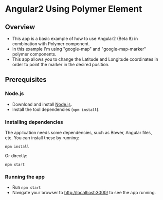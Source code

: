 # Angular2 Using Polymer Element

## Overview

- This app is a basic example of how to use Angular2 (Beta 8) in combination with Polymer component.
- In this example I'm using "google-map" and "google-map-marker" polymer components.
- This app allows you to change the Latitude and Longitude coordinates in order to point the marker in the desired position.

## Prerequisites

### Node.js

- Download and install [Node.js][node-download-url].
- Install the tool dependencies (`npm install`).


### Installing dependencies

The application needs some dependencies, such as Bower, Angular files, etc.  You can install these by running:

```
npm install
```

Or directly:

```
npm start
```

### Running the app

- Run `npm start`
- Navigate your browser to [http://localhost:3000/][localhost-url] to see the app running.


[node-download-url]: https://nodejs.org/en/download/
[localhost-url]: http://localhost:3000/